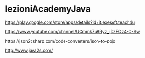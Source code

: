 # lezioniAcademyJava

https://play.google.com/store/apps/details?id=it.exesoft.teach4u

https://www.youtube.com/channel/UCmmk7u8Ryz_jDzFOz4-C-Sw


https://json2csharp.com/code-converters/json-to-pojo


http://www.java2s.com/
